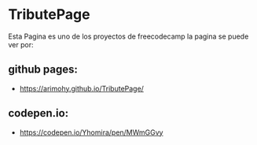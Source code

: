 # TributePage
Esta Pagina es uno de los proyectos de freecodecamp
la pagina se puede ver por:
## github pages:
- https://arimohy.github.io/TributePage/
## codepen.io: 
- https://codepen.io/Yhomira/pen/MWmGGvy
